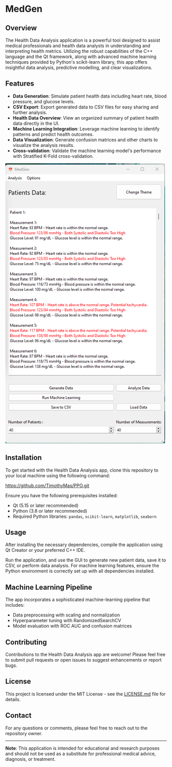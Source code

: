# MedGen

## Overview
The Health Data Analysis application is a powerful tool designed to assist medical professionals and health data analysts in understanding and interpreting health metrics. Utilizing the robust capabilities of the C++ language and the Qt framework, along with advanced machine learning techniques provided by Python's scikit-learn library, this app offers insightful data analysis, predictive modelling, and clear visualizations.

## Features
- **Data Generation**: Simulate patient health data including heart rate, blood pressure, and glucose levels.
- **CSV Export**: Export generated data to CSV files for easy sharing and further analysis.
- **Health Data Overview**: View an organized summary of patient health data directly in the UI.
- **Machine Learning Integration**: Leverage machine learning to identify patterns and predict health outcomes.
- **Data Visualization**: Generate confusion matrices and other charts to visualize the analysis results.
- **Cross-validation**: Validate the machine learning model's performance with Stratified K-Fold cross-validation.

![MedGen UI](images/AppUI.png "Application UI")

## Installation
To get started with the Health Data Analysis app, clone this repository to your local machine using the following command:

https://github.com/TimothyMas/PPO.git

Ensure you have the following prerequisites installed:
- Qt (5.15 or later recommended)
- Python (3.8 or later recommended)
- Required Python libraries: `pandas`, `scikit-learn`, `matplotlib`, `seaborn`

## Usage
After installing the necessary dependencies, compile the application using Qt Creator or your preferred C++ IDE.

Run the application, and use the GUI to generate new patient data, save it to CSV, or perform data analysis. For machine learning features, ensure the Python environment is correctly set up with all dependencies installed.

## Machine Learning Pipeline
The app incorporates a sophisticated machine-learning pipeline that includes:

- Data preprocessing with scaling and normalization
- Hyperparameter tuning with RandomizedSearchCV
- Model evaluation with ROC AUC and confusion matrices

## Contributing
Contributions to the Health Data Analysis app are welcome! Please feel free to submit pull requests or open issues to suggest enhancements or report bugs.

## License
This project is licensed under the MIT License - see the [LICENSE.md](LICENSE) file for details.

## Contact
For any questions or comments, please feel free to reach out to the repository owner.

---

**Note**: This application is intended for educational and research purposes and should not be used as a substitute for professional medical advice, diagnosis, or treatment.
